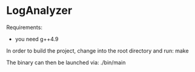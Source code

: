 # LogAnalyzer

Requirements:
- you need g++4.9

In order to build the project, change into the root directory and run:
make

The binary can then be launched via:
./bin/main
